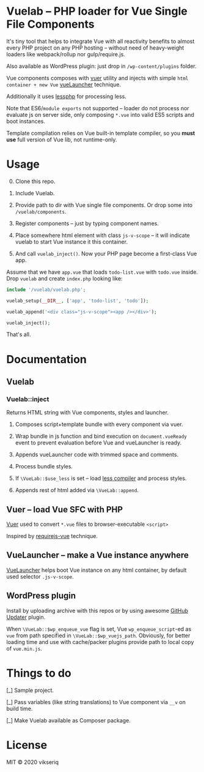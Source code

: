 # Vuelab – PHP loader for Vue Single File Components

It's tiny tool that helps to integrate Vue with all reactivity benefits to almost
 every PHP project on any PHP hosting – without need of heavy-weight loaders like
 webpack/rollup nor gulp/require.js.
 
Also available as WordPress plugin: just drop in `/wp-content/plugins` folder.

Vue components composes with [vuer](#vuer) utility
 and injects with simple `html container + new Vue` [vueLauncher](#vuelauncher) technique.

Additionally it uses [lessphp](https://leafo.net/lessphp/) for processing less.

Note that ES6/`module exports` not supported – loader do not process nor evaluate js on server side,
 only composing `*.vue` into valid ES5 scripts and boot instances.

Template compilation relies on Vue built-in template compiler, 
 so you **must use** full version of Vue lib, not runtime-only.


# Usage

0. Clone this repo.

1. Include Vuelab.

2. Provide path to dir with Vue single file components. Or drop some into `/vuelab/components`.

3. Register components – just by typing component names.

4. Place somewhere html element with class `js-v-scope` – it will indicate vuelab 
 to start Vue instance it this container.

5. And call `vuelab_inject()`. Now your PHP page become a first-class Vue app.


Assume that we have `app.vue` that loads `todo-list.vue` with `todo.vue` inside.
Drop `vuelab` and create `index.php` looking like:

```php
include '/vuelab/vuelab.php';

vuelab_setup(__DIR__, ['app', 'todo-list', 'todo']);

vuelab_append('<div class="js-v-scope"><app /></div>');

vuelab_inject();

```

That's all.

# Documentation

## Vuelab

### Vuelab::inject

Returns HTML string with Vue components, styles and launcher.

1. Composes script+template bundle with every component via vuer. 

2. Wrap bundle in js function and bind execution on `document.vueReady` event to prevent 
 evaluation before Vue and vueLauncher is ready.
 
3. Appends vueLauncher code with trimmed space and comments.

4. Process bundle styles.

5. If `\VueLab::$use_less` is set – load [less compiler](lib/lessc.php) and process styles.

6. Appends rest of html added via `\VueLab::append`.


## Vuer – load Vue SFC with PHP

[Vuer](lib/vuer.php) used to convert `*.vue` files to browser-executable `<script>`

Inspired by [requirejs-vue](https://github.com/vikseriq/requirejs-vue/) technique.


## VueLauncher – make a Vue instance anywhere

[VueLauncher](lib/vue-launcher.js) helps boot Vue instance on any html container, 
by default used selector `.js-v-scope`.


## WordPress plugin

Install by uploading archive with this repos or by using awesome [GitHub Updater](https://github.com/afragen/github-updater/releases/latest) plugin.

When `\VueLab::$wp_enqueue_vue` flag is set, Vue `wp_enqueue_script`-ed 
 as `vue` from path specified in `\VueLab::$wp_vuejs_path`.
 Obviously, for better loading time and use with cache/packer plugins 
 provide path to local copy of `vue.min.js`.

# Things to do

[_] Sample project.

[_] Pass variables (like string translations) to Vue component via `__v` on build time.

[_] Make Vuelab available as Composer package.


# License

MIT © 2020 vikseriq